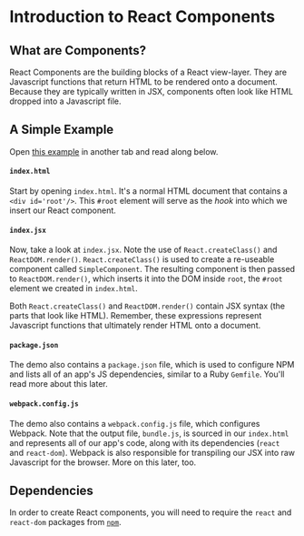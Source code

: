 # Introduction to React Components

## What are Components?

React Components are the building blocks of a React view-layer. They are
Javascript functions that return HTML to be rendered onto a document. Because
they are typically written in JSX, components often look like HTML dropped into
a Javascript file.

## A Simple Example

Open [this example][simple_component] in another tab and read along below.

#### `index.html`
Start by opening `index.html`. It's a normal HTML document that contains a `<div
id='root'/>`. This `#root` element will serve as the *hook* into which we insert
our React component.

#### `index.jsx`
Now, take a look at `index.jsx`. Note the use of `React.createClass()` and
`ReactDOM.render()`. `React.createClass()` is used to create a re-useable
component called `SimpleComponent`. The resulting component is then passed to
`ReactDOM.render()`, which inserts it into the DOM inside `root`, the `#root`
element we created in `index.html`.

Both `React.createClass()` and `ReactDOM.render()` contain JSX syntax (the parts
that look like HTML). Remember, these expressions represent Javascript functions
that ultimately render HTML onto a document.

#### `package.json`
The demo also contains a `package.json` file, which is used to configure NPM and
lists all of an app's JS dependencies, similar to a Ruby `Gemfile`. You'll read
more about this later.

#### `webpack.config.js`
The demo also contains a `webpack.config.js` file, which configures Webpack.
Note that the output file, `bundle.js`, is sourced in our `index.html` and
represents all of our app's code, along with its dependencies (`react` and
`react-dom`). Webpack is also responsible for transpiling our JSX into raw
Javascript for the browser. More on this later, too.

## Dependencies

In order to create React components, you will need to require the `react` and
`react-dom` packages from [`npm`][npm].

[simple_component]: ../demos/simple_component
[npm]:./npm_configuration
